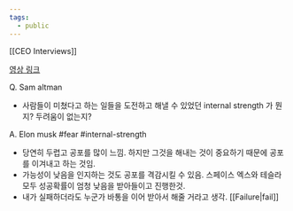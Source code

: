 ```yaml
---
tags:
  - public
---
```

[[CEO Interviews]]

[영상 링크](https://youtu.be/YH1txRfa0oY)

Q. Sam altman
* 사람들이 미쳤다고 하는 일들을 도전하고 해낼 수 있었던 internal strength 가 뭔지? 두려움이 없는지?

A. Elon musk #fear #internal-strength 
* 당연히 두렵고 공포를 많이 느낌. 하지만 그것을 해내는 것이 중요하기 때문에 공포를 이겨내고 하는 것임.
* 가능성이 낮음을 인지하는 것도 공포를 격감시킬 수 있음. 스페이스 엑스와 테슬라 모두 성공확률이 엄청 낮음을 받아들이고 진행한것.
* 내가 실패하더라도 누군가 바통을 이어 받아서 해줄 거라고 생각. [[Failure|fail]]
